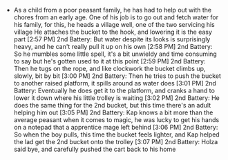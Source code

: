 - As a child from a poor peasant family, he has had to help out with the chores from an early age. One of his job is to go out and fetch water for his family, for this, he heads a village well, one of the two servicing his village He attaches the bucket to the hook, and lowering it is the easy part
  [2:57 PM] 2nd Battery: But water despite its looks is surprisingly heavy, and he can't really pull it up on his own
  [2:58 PM] 2nd Battery: So he mumbles some little spell, it's a bit unwieldy and time consuming to say but he's gotten used to it at this point
  [2:59 PM] 2nd Battery: Then he tugs on the rope, and like clockwork the bucket climbs up, slowly, bit by bit
  [3:00 PM] 2nd Battery: Then he tries to push the bucket to another raised platform, it spills around as water does 
  [3:01 PM] 2nd Battery: Eventually he does get it to the platform, and cranks a hand to lower it down where his little trolley is waiting
  [3:02 PM] 2nd Battery: He does the same thing for the 2nd bucket, but this time there's an adult helping him out
  [3:05 PM] 2nd Battery: Kap knows a bit more than the average peasant when it comes to magic, he was lucky to get his hands on a notepad that a apprentice mage left behind 
  [3:06 PM] 2nd Battery: So when the boy pulls, this time the bucket feels lighter, and Kap helped the lad get the 2nd bucket onto the trolley
  [3:07 PM] 2nd Battery: Holza said bye, and carefully pushed the cart back to his home